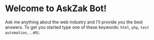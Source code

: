 # Welcome to AskZak Bot!

Ask me anything about the web industry and I'll provide you the best answers.
To get you started type one of these keywords: `html`, `php`, `test automation`, ...etc.
